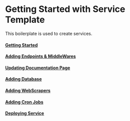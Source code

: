 # Getting Started with Service Template

This boilerplate is used to create services.

#### [Getting Started](docs/GETTING-STARTED.md)

#### [Adding Endpoints & MiddleWares](docs/ENDPOINTS.md)

#### [Updating Documentation Page](docs/DOCUMENTATION.md)

#### [Adding Database](docs/DATABASE.md)

#### [Adding WebScrapers](docs/WEBSCRAPERS.md)

#### [Adding Cron Jobs](docs/CRON-JOBS.md)

#### [Deploying Service](docs/DEPLOYING.md)

